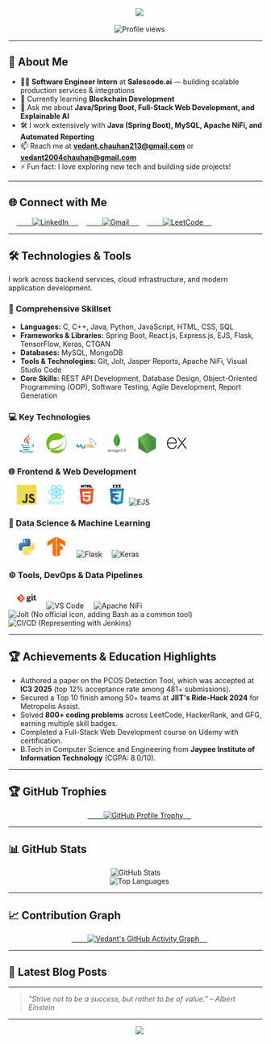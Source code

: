 <p align="center">
    <img src="https://capsule-render.vercel.app/api?type=waving&color=0e75b6&height=200&section=header&text=Hi%20,%20I'm%20Vedant%20Singh%20Chauhan&fontSize=40&fontAlignY=40&desc=Solving%20real%20problems%20with%20code%20%F0%9F%9A%80"/>
</p>

<p align="center">
    <img src="https://komarev.com/ghpvc/?username=vedant27672&label=Profile%20views&color=0e75b6&style=flat" alt="Profile views" />
</p>

---

## 🚀 About Me

- 🧑‍💻 **Software Engineer Intern** at **Salescode.ai** — building scalable production services & integrations
- 🌱 Currently learning **Blockchain Development**
- 💬 Ask me about **Java/Spring Boot, Full-Stack Web Development, and Explainable AI**
- 🛠️ I work extensively with **Java (Spring Boot), MySQL, Apache NiFi, and Automated Reporting**
- 📫 Reach me at **vedant.chauhan213@gmail.com** or **vedant2004chauhan@gmail.com**
- ⚡ Fun fact: I love exploring new tech and building side projects!

---

## 🌐 Connect with Me

<p align="left">
    <a href="https://www.linkedin.com/in/vedant-singh-chauhan-417a10248/" target="_blank">
        <img src="https://img.shields.io/badge/LinkedIn-0A66C2?style=for-the-badge&logo=linkedin&logoColor=white" alt="LinkedIn"/>
    </a>
    <a href="mailto:vedant.chauhan213@gmail.com">
        <img src="https://img.shields.io/badge/Gmail-D14836?style=for-the-badge&logo=gmail&logoColor=white" alt="Gmail"/>
    </a>
    <a href="https://leetcode.com/u/LeetcodeVedant/" target="_blank">
        <img src="https://img.shields.io/badge/LeetCode-FFA116?style=for-the-badge&logo=leetcode&logoColor=black" alt="LeetCode"/>
    </a>
</p>

---

## 🛠️ Technologies & Tools

I work across backend services, cloud infrastructure, and modern application development.

### 📝 Comprehensive Skillset

* **Languages:** C, C++, Java, Python, JavaScript, HTML, CSS, SQL
* **Frameworks & Libraries:** Spring Boot, React.js, Express.js, EJS, Flask, TensorFlow, Keras, CTGAN
* **Databases:** MySQL, MongoDB
* **Tools & Technologies:** Git, Jolt, Jasper Reports, Apache NiFi, Visual Studio Code
* **Core Skills:** REST API Development, Database Design, Object-Oriented Programming (OOP), Software Testing, Agile Development, Report Generation

### 💻 Key Technologies
<p align="left">
    <img src="https://raw.githubusercontent.com/devicons/devicon/master/icons/java/java-original.svg" alt="Java" width="40" height="40"/>
    <img src="https://raw.githubusercontent.com/devicons/devicon/master/icons/spring/spring-original.svg" alt="Spring Boot" width="40" height="40"/>
    <img src="https://raw.githubusercontent.com/devicons/devicon/master/icons/mysql/mysql-original-wordmark.svg" alt="MySQL" width="40" height="40"/>
    <img src="https://raw.githubusercontent.com/devicons/devicon/master/icons/mongodb/mongodb-original-wordmark.svg" alt="MongoDB" width="40" height="40"/>
    <img src="https://raw.githubusercontent.com/devicons/devicon/master/icons/nodejs/nodejs-original.svg" alt="Node.js" width="40" height="40"/>
    <img src="https://raw.githubusercontent.com/devicons/devicon/master/icons/express/express-original.svg" alt="Express.js" width="40" height="40"/>
</p>

### 🌐 Frontend & Web Development
<p align="left">
    <img src="https://raw.githubusercontent.com/devicons/devicon/master/icons/javascript/javascript-original.svg" alt="JavaScript" width="40" height="40"/>
    <img src="https://raw.githubusercontent.com/devicons/devicon/master/icons/react/react-original-wordmark.svg" alt="React.js" width="40" height="40"/>
    <img src="https://raw.githubusercontent.com/devicons/devicon/master/icons/html5/html5-original-wordmark.svg" alt="HTML5" width="40" height="40"/>
    <img src="https://raw.githubusercontent.com/devicons/devicon/master/icons/css3/css3-original-wordmark.svg" alt="CSS3" width="40" height="40"/>
    <img src="https://cdn.jsdelivr.net/gh/devicons/devicon/icons/ejs/ejs-original.svg" alt="EJS" width="40" height="40"/></p>

### 🧠 Data Science & Machine Learning
<p align="left">
    <img src="https://raw.githubusercontent.com/devicons/devicon/master/icons/python/python-original.svg" alt="Python" width="40" height="40"/>
    <img src="https://raw.githubusercontent.com/devicons/devicon/master/icons/tensorflow/tensorflow-original.svg" alt="TensorFlow" width="40" height="40"/>
    <img src="https://cdn.jsdelivr.net/gh/devicons/devicon/icons/flask/flask-original.svg" alt="Flask" width="40" height="40"/>
    <img src="https://cdn.jsdelivr.net/gh/devicons/devicon/icons/keras/keras-original.svg" alt="Keras" width="40" height="40"/>
</p>

### ⚙️ Tools, DevOps & Data Pipelines
<p align="left">
    <img src="https://raw.githubusercontent.com/devicons/devicon/master/icons/git/git-original-wordmark.svg" alt="Git" width="40" height="40"/>
    <img src="https://cdn.jsdelivr.net/gh/devicons/devicon/icons/vscode/vscode-original.svg" alt="VS Code" width="40" height="40"/>
    <img src="https://www.vectorlogo.zone/logos/apache_nifi/apache_nifi-icon.svg" alt="Apache NiFi" width="40" height="40"/>
    <img src="https://www.vectorlogo.zone/logos/gnu_bash/gnu_bash-icon.svg" alt="Jolt (No official icon, adding Bash as a common tool)" width="40" height="40"/>
    <img src="https://www.vectorlogo.zone/logos/jenkins/jenkins-icon.svg" alt="CI/CD (Representing with Jenkins)" width="40" height="40"/>
</p>

---

## 🏆 Achievements & Education Highlights

* Authored a paper on the PCOS Detection Tool, which was accepted at **IC3 2025** (top 12% acceptance rate among 481+ submissions).
* Secured a Top 10 finish among 50+ teams at **JIIT's Ride-Hack 2024** for Metropolis Assist.
* Solved **800+ coding problems** across LeetCode, HackerRank, and GFG, earning multiple skill badges.
* Completed a Full-Stack Web Development course on Udemy with certification.
* B.Tech in Computer Science and Engineering from **Jaypee Institute of Information Technology** (CGPA: 8.0/10).

---

## 🏆 GitHub Trophies

<p align="center">
    <a href="https://github.com/ryo-ma/github-profile-trophy">
        <img src="https://github-profile-trophy.vercel.app/?username=vedant27672&theme=algolia&margin-w=10" alt="GitHub Profile Trophy"/>
    </a>
</p>

---

## 📊 GitHub Stats

<p align="center">
    <img src="https://github-readme-stats.vercel.app/api?username=vedant27672&show_icons=true&theme=algolia" alt="GitHub Stats"/>
    <br/>
    <img src="https://github-readme-stats.vercel.app/api/top-langs?username=vedant27672&show_icons=true&locale=en&layout=compact&theme=algolia" alt="Top Languages"/>
</p>

---

## 📈 Contribution Graph

<p align="center">
    <a href="https://github.com/ashutosh00710/github-readme-activity-graph">
        <img alt="Vedant's GitHub Activity Graph" src="https://github-readme-activity-graph.vercel.app/graph?username=vedant27672&theme=react-dark&hide_border=true&area=true" />
    </a>
</p>

---

## 📝 Latest Blog Posts

---

> _"Strive not to be a success, but rather to be of value." – Albert Einstein_

---

<p align="center">
    <img src="https://capsule-render.vercel.app/api?type=waving&color=0e75b6&height=120&section=footer"/>
</p>

